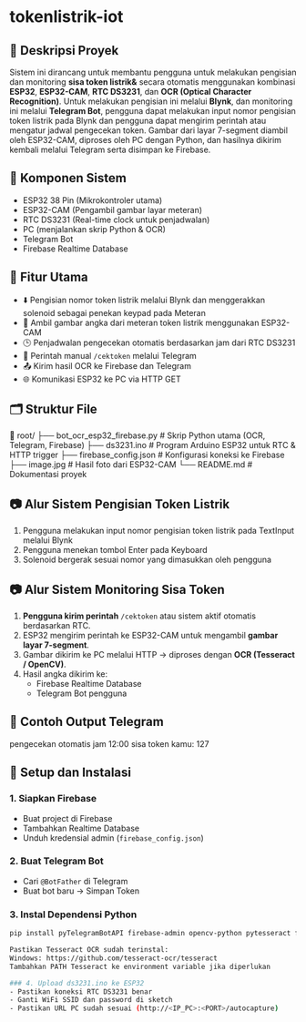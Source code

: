 # tokenlistrik-iot

## 📘 Deskripsi Proyek
Sistem ini dirancang untuk membantu pengguna untuk melakukan pengisian dan monitoring **sisa token listrik&** secara otomatis menggunakan kombinasi **ESP32**, **ESP32-CAM**, **RTC DS3231**, dan **OCR (Optical Character Recognition)**.
Untuk melakukan pengisian ini melalui **Blynk**, dan monitoring ini melalui **Telegram Bot**, pengguna dapat melakukan input nomor pengisian token listrik pada Blynk dan pengguna dapat mengirim perintah atau mengatur jadwal pengecekan token. Gambar dari layar 7-segment diambil oleh ESP32-CAM, diproses oleh PC dengan Python, dan hasilnya dikirim kembali melalui Telegram serta disimpan ke Firebase.


## 🧩 Komponen Sistem
- ESP32 38 Pin (Mikrokontroler utama)
- ESP32-CAM (Pengambil gambar layar meteran)
- RTC DS3231 (Real-time clock untuk penjadwalan)
- PC (menjalankan skrip Python & OCR)
- Telegram Bot
- Firebase Realtime Database

## 🚀 Fitur Utama
- ⬇️ Pengisian nomor token listrik melalui Blynk dan menggerakkan solenoid sebagai penekan keypad pada Meteran
- 📸 Ambil gambar angka dari meteran token listrik menggunakan ESP32-CAM
- 🕒 Penjadwalan pengecekan otomatis berdasarkan jam dari RTC DS3231
- 🤖 Perintah manual `/cektoken` melalui Telegram
- 📤 Kirim hasil OCR ke Firebase dan Telegram
- 🌐 Komunikasi ESP32 ke PC via HTTP GET

## 🗂 Struktur File
📁 root/
├── bot_ocr_esp32_firebase.py # Skrip Python utama (OCR, Telegram, Firebase)
├── ds3231.ino # Program Arduino ESP32 untuk RTC & HTTP trigger
├── firebase_config.json # Konfigurasi koneksi ke Firebase
├── image.jpg # Hasil foto dari ESP32-CAM
└── README.md # Dokumentasi proyek

## 📷 Alur Sistem Pengisian Token Listrik
1. Pengguna melakukan input nomor pengisian token listrik pada TextInput melalui Blynk
2. Pengguna menekan tombol Enter pada Keyboard
3. Solenoid bergerak sesuai nomor yang dimasukkan oleh pengguna

## 📷 Alur Sistem Monitoring Sisa Token
1. **Pengguna kirim perintah** `/cektoken` atau sistem aktif otomatis berdasarkan RTC.
2. ESP32 mengirim perintah ke ESP32-CAM untuk mengambil **gambar layar 7-segment**.
3. Gambar dikirim ke PC melalui HTTP → diproses dengan **OCR (Tesseract / OpenCV)**.
4. Hasil angka dikirim ke:
   - Firebase Realtime Database
   - Telegram Bot pengguna

## 💬 Contoh Output Telegram
pengecekan otomatis jam 12:00
sisa token kamu:
127

## 🔧 Setup dan Instalasi
### 1. Siapkan Firebase
- Buat project di Firebase
- Tambahkan Realtime Database
- Unduh kredensial admin (`firebase_config.json`)

### 2. Buat Telegram Bot
- Cari `@BotFather` di Telegram
- Buat bot baru → Simpan Token

### 3. Instal Dependensi Python
```bash
pip install pyTelegramBotAPI firebase-admin opencv-python pytesseract flask requests

Pastikan Tesseract OCR sudah terinstal:
Windows: https://github.com/tesseract-ocr/tesseract
Tambahkan PATH Tesseract ke environment variable jika diperlukan

### 4. Upload ds3231.ino ke ESP32
- Pastikan koneksi RTC DS3231 benar
- Ganti WiFi SSID dan password di sketch
- Pastikan URL PC sudah sesuai (http://<IP_PC>:<PORT>/autocapture)
